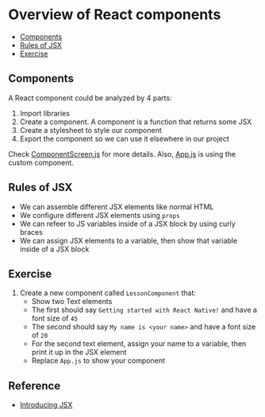# Overview of React components

- [Components](#components)
- [Rules of JSX](#rules-of-jsx)
- [Exercise](#exercise)
## Components

A React component could be analyzed by 4 parts:

1. Import libraries
2. Create a component. A component is a function that returns some JSX
3. Create a stylesheet to style our component
4. Export the component so we can use it elsewhere in our project

Check [ComponentScreen.js](./src/screens/ComponentScreen.js) for more details. Also, [App.js](./App.js) is using the custom component.
## Rules of JSX

- We can assemble different JSX elements like normal HTML
- We configure different JSX elements using `props`
- We can refeer to JS variables inside of a JSX block by using curly braces
- We can assign JSX elements to a variable, then show that variable inside of a JSX block

## Exercise

1. Create a new component called `LessonComponent` that:
    - Show two Text elements
    - The first should say `Getting started with React Native!` and have a font size of `45`
    - The second should say `My name is <your name>` and have a font size of `20`
    - For the second text element, assign your name to a variable, then print it up in the JSX element
    - Replace `App.js` to show your component

## Reference

- [Introducing JSX](https://reactjs.org/docs/introducing-jsx.html)